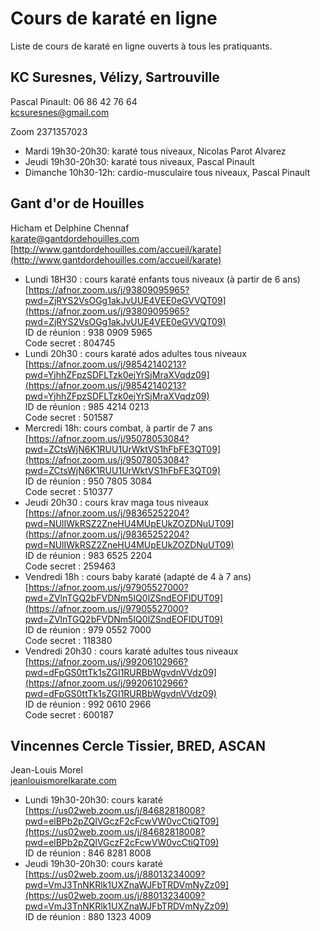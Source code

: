 # Cours de karaté en ligne

Liste de cours de karaté en ligne ouverts à tous les pratiquants.

## KC Suresnes, Vélizy, Sartrouville

Pascal Pinault: 06 86 42 76 64  
kcsuresnes@gmail.com

Zoom 2371357023 

- Mardi 19h30-20h30: karaté tous niveaux, Nicolas Parot Alvarez  
- Jeudi 19h30-20h30: karaté tous niveaux, Pascal Pinault  
- Dimanche 10h30-12h: cardio-musculaire tous niveaux, Pascal Pinault  


## Gant d'or de Houilles

Hicham et Delphine Chennaf  
karate@gantdordehouilles.com  
[http://www.gantdordehouilles.com/accueil/karate](http://www.gantdordehouilles.com/accueil/karate)

- Lundi 18H30 : cours karaté enfants tous niveaux (à partir de 6 ans)  
[https://afnor.zoom.us/j/93809095965?pwd=ZjRYS2VsOGg1akJvUUE4VEE0eGVVQT09](https://afnor.zoom.us/j/93809095965?pwd=ZjRYS2VsOGg1akJvUUE4VEE0eGVVQT09)  
ID de réunion : 938 0909 5965  
Code secret : 804745 
- Lundi 20h30 : cours karaté ados adultes tous niveaux  
[https://afnor.zoom.us/j/98542140213?pwd=YjhhZFpzSDFLTzk0ejYrSjMraXVqdz09](https://afnor.zoom.us/j/98542140213?pwd=YjhhZFpzSDFLTzk0ejYrSjMraXVqdz09)  
ID de réunion : 985 4214 0213  
Code secret : 501587  
- Mercredi 18h: cours combat, à partir de 7 ans  
[https://afnor.zoom.us/j/95078053084?pwd=ZCtsWjN6K1RUU1UrWktVS1hFbFE3QT09](https://afnor.zoom.us/j/95078053084?pwd=ZCtsWjN6K1RUU1UrWktVS1hFbFE3QT09)  
ID de réunion : 950 7805 3084  
Code secret : 510377  
- Jeudi 20h30 : cours krav maga tous niveaux  
[https://afnor.zoom.us/j/98365252204?pwd=NUlIWkRSZ2ZneHU4MUpEUkZOZDNuUT09](https://afnor.zoom.us/j/98365252204?pwd=NUlIWkRSZ2ZneHU4MUpEUkZOZDNuUT09)  
ID de réunion : 983 6525 2204  
Code secret : 259463  
- Vendredi 18h : cours baby karaté (adapté de 4 à 7 ans)  
[https://afnor.zoom.us/j/97905527000?pwd=ZVlnTGQ2bFVDNm5IQ0lZSndEOFlDUT09](https://afnor.zoom.us/j/97905527000?pwd=ZVlnTGQ2bFVDNm5IQ0lZSndEOFlDUT09)  
ID de réunion : 979 0552 7000  
Code secret : 118380  
- Vendredi 20h30 : cours karaté adultes tous niveaux  
[https://afnor.zoom.us/j/99206102966?pwd=dFpGS0ttTk1sZGI1RURBbWgvdnVVdz09](https://afnor.zoom.us/j/99206102966?pwd=dFpGS0ttTk1sZGI1RURBbWgvdnVVdz09)  
ID de réunion : 992 0610 2966  
Code secret : 600187  


## Vincennes Cercle Tissier, BRED, ASCAN

Jean-Louis Morel  
[jeanlouismorelkarate.com](http://jeanlouismorelkarate.com)

- Lundi 19h30-20h30: cours karaté  
[https://us02web.zoom.us/j/84682818008?pwd=elBPb2pZQlVGczF2cFcwVW0vcCtiQT09](https://us02web.zoom.us/j/84682818008?pwd=elBPb2pZQlVGczF2cFcwVW0vcCtiQT09)  
ID de réunion : 846 8281 8008  
- Jeudi 19h30-20h30: cours karaté  
[https://us02web.zoom.us/j/88013234009?pwd=VmJ3TnNKRlk1UXZnaWJFbTRDVmNyZz09](https://us02web.zoom.us/j/88013234009?pwd=VmJ3TnNKRlk1UXZnaWJFbTRDVmNyZz09)  
ID de réunion : 880 1323 4009  
